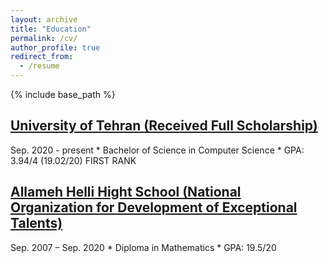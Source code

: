 ```yaml
---
layout: archive
title: "Education"
permalink: /cv/
author_profile: true
redirect_from:
  - /resume
---
```


{% include base_path %}
<h2><a href = "https://ut.ac.ir/en">University of Tehran (Received Full Scholarship)</a></h2>
Sep. 2020 - present
* Bachelor of Science in Computer Science
* GPA: 3.94/4 (19.02/20) FIRST RANK

<h2><a href="https://en.wikipedia.org/wiki/National_Organization_for_Development_of_Exceptional_Talents">Allameh Helli Hight School (National Organization for Development of Exceptional Talents)</a></h2>
Sep. 2007 – Sep. 2020
* Diploma in Mathematics
* GPA: 19.5/20
